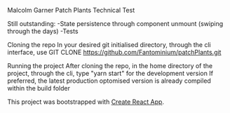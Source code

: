 Malcolm Garner 
Patch Plants Technical Test

Still outstanding:
-State persistence through component unmount (swiping through the days)
-Tests



Cloning the repo
In your desired git initialised directory, through the cli interface, use GIT CLONE https://github.com/Fantominium/patchPlants.git

Running the project
After cloning the repo, in the home directory of the project, through the cli, type "yarn start" for the development version
If preferred, the latest production optomised version is already compiled within the build folder

This project was bootstrapped with [Create React App](https://github.com/facebook/create-react-app).

